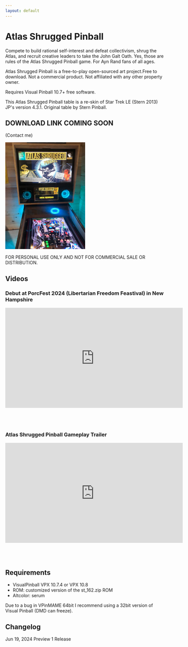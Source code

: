 ```yaml
---
layout: default
---
```


# Atlas Shrugged Pinball

Compete to build rational self-interest and defeat collectivism, shrug the Atlas, and recruit creative leaders to take the John Galt Oath. Yes, those are rules of the Atlas Shrugged Pinball game. For Ayn Rand fans of all ages. 

Atlas Shrugged Pinball is a free-to-play open-sourced art project.Free to download. Not a commercial product. Not affiliated with any other property owner.

 Requires Visual Pinball 10.7+ free software.

This Atlas Shrugged Pinball table is a re-skin of Star Trek LE (Stern 2013) JP's version 4.3.1. Original table by Stern Pinball.


<!-- ## [Download Game Files](https://vpuniverse.com/files/file/18381-american-country-vpx/) (Requires Visual Pinball to run) -->
## DOWNLOAD LINK COMING SOON
(Contact me)

<img src="/assets/images/Atlas Shrugged cab photo 1.png" width="50%" />

FOR PERSONAL USE ONLY AND NOT FOR COMMERCIAL SALE OR DISTRIBUTION. 

## Videos
### Debut at PorcFest 2024 (Libertarian Freedom Feastival) in New Hampshire

<iframe width="560" height="315" src="https://www.youtube.com/embed/itMSZAqhyn8?si=6GokdPftmGTCq9oi" title="YouTube video player" frameborder="0" allow="accelerometer; autoplay; clipboard-write; encrypted-media; gyroscope; picture-in-picture; web-share" referrerpolicy="strict-origin-when-cross-origin" allowfullscreen></iframe>

<br><br>

### Atlas Shrugged Pinball Gameplay Trailer

<iframe width="560" height="315" src="https://www.youtube.com/embed/nxo292zmDEc?si=5d5tbHbLAMsMLQUr" title="YouTube video player" frameborder="0" allow="accelerometer; autoplay; clipboard-write; encrypted-media; gyroscope; picture-in-picture; web-share" referrerpolicy="strict-origin-when-cross-origin" allowfullscreen></iframe>

<br><br>

## Requirements

* VisualPinball VPX 10.7.4 or VPX 10.8
* ROM: customized version of the st_162.zip ROM
* Altcolor: serum

Due to a bug in VPinMAME 64bit I recommend using a 32bit version of Visual Pinball (DMD can freeze).

<!-- ## Downloads

https://drive.google.com/open?id=1-VoNftldPia2Saa8KMNMM_k9wLM42iLF&usp=drive_fs 

* American Country.vpx - Visual Pinball table file
* American Country full dmd.directb2s - Backglass file
* acd_170hc.zip - custom acd_170hc ROM 
* acd_170hc.cSZ - altcolor Serum colorization file
* American Country Wheel.png - Frontend wheel image file

Installation is like any other Visual Pinball game:

* Put the “American Country.vpx” and .directb2s files into your Visual Pinball\Tables\ folder
* Put the acd_170hc.zip ROM file in the Visual Pinball\VPinMAME\roms\ folder
* Put the acd_170hc.cSZ Serum file in the Visual Pinball\VPinMAME\altcolor\acd_170hc\ folder -->

<!-- ## Custom ROM

The American Country VPX pinball game requires a custom version of the acd_170h ROM named acd_170hc. (This is NOT the same as the acd_170hc color DMD one you might find elsewhere, I’m just repurposing the file name). Legally you need to make this yourself, although I’ve provided a pre-made one for your reference in the downloads. See the CUSTOM ROM readme file for details and instructions. 

https://docs.google.com/document/d/1-N05PtEFAEqhrPOw-jrTKOcJOQ759BSJhy9ggBIJgmA/edit?usp=sharing 

## Why a Custom ROM?

Typically, VPinMAME lets you replace ROM sounds using altsound. I was not able to get this to work with this Stern ROM (and from my research it may not be possible with the current version of VPinMAME), so instead I have written my sounds directly into the ROM file. (If I am wrong and you know a way to use altsound with this ROM please reach out to me and I’ll redo this!)

Thus, I’m using the acd_170hc ROM name, which was a color variant of the actual acd_170h ROM and is recognized by VPinMAME. If you are already using the acd_170hc ROM for your AC/DC game, you’ll need to change that game back to acd_170h. The color version is pretty much obsolete anyway because there’s a new awesome Serum based altcolor colorization available for AC/DC (https://vpuniverse.com/files/file/17697-acdc-64-colors/).  

Note, since i’m changing the ROM file itself, vpmalias will not help either.

## Altcolor DMD 

The VpinMAME altcolor DMD is implemented using Serum colorization (cSZ file). See https://vpuniverse.com/forums/topic/8433-short-yet-full-serum-installation-howto 

* Requires DMDext (Freezy) 2.1 or later. 
* Otherwise you should download serum.dll and copy to vPinMAME directory https://github.com/zesinger/libserum/releases /
* To enable Altcolor, Run game in VisualPinball, press F1, check “Use external DMD dll", and check “Colorize DMD (4 colors)”

## Free Play and Other Config

Service Menu Reminder: press “0” to select/confirm, “9” = up, “8” = down, “7” = go back.
To configure the ROM for free play, use keyboard “0” > Adjustments > Standard Adjustments > #38 Free Play.
To make the knocker work, > Adjustments- >Standard Adjustments > #55 and set Q24 option to Knocker (according to ninuzzu).
You can use either the Plunger or Magna Save button in lieu of the Fire button. Set that option in the VPX Script. 
I find setting to 5 balls per game makes it more fun in parties, and multiplayer (4 player) mixes up the play list well.

## Credits

This table is a mod of the ACDC LUCI (Stern 2013) VPW Mod table (https://vpuniverse.com/files/file/12471-acdc-luci-stern-2013-vpw-mod/.Please look there for details including physics, lighting, playfield and many other improvements that made me really want to use that version as the basis for this game instead of other ones. 

I extend many thanks to all who have worked on the precursors and components built into this table,  including: ninuzzu, Sixtoe, hauntfreaks, Fluffhead35, nfuzzy, Apophis, Tomate, Retro27, Schlabber34, javier, DJRobX, dark, tom tower, knorr, rysr, Peter J, RustyCardores, the VPDevTeam, and more! 

## Art Assets

Art assets are open source, royalty free, Creative Commons, and/or used with permission. Sources include:

Graphics
* https://www.dreamstime.com/
* https://jonmcnaughton.com/
* https://wikiclipart.com/
* https://www.flaticon.com/
* https://www.countrythangdaily.com/
* https://www.pixelstalk.net/
* Match animation based on https://giphy.com/gifs/dance-melisina-streamer-twitch-XmwsEY8pIH8iC5uvF8 


3D Models
* Pickup truck: https://www.turbosquid.com/3d-models/ram-3ds-free/491059 
* Cowboy hat:  https://sketchfab.com/3d-models/cowboy-hat-b034b666273c437497208f9d0eed3fcd
* Pistol: https://www.turbosquid.com/3d-models/3d-model-tt-pistol-lowpoly-pbr-1981269

Sounds
* https://www.producerloops.com/
* https://pixabay.com/sound-effects/

Music
* See https://docs.google.com/document/d/1-N05PtEFAEqhrPOw-jrTKOcJOQ759BSJhy9ggBIJgmA/edit?usp=sharing 

## Development Tools

Software used in the development of this project include:

* Visual Pinball
* B2S Backglass Designer
* Pinball Browser
* ColorizingDMD (Serum)
* Reaper
* Photoshop
* Camtasia
* UkeySoft Spotify Music Converter
* iMyfone VoxBox
* ChatGPT
* DALL-E

## Comparison with the AC/DC Luci Game

If you’re familiar with the AC/DC pinball game you may want to know the mappings of features and attributes between the tables. Especially if you know the rules and strategies of AC/DC, this mapping can help you make the transition to the American Country table.

** AC/DC Game : American Country Game **

Jukebox : Playlists

Train : Pickup truck

Bell : Liberty bell

Cannon : Gun

AXE lanes : Star lanes

TNT targets : Hat targets

AC/DC targets : Beer targets

ROCK targets : Boots targets

Thunder targets : Cross targets

FIRE lanes : Band instruments lanes

Jam Multiball : Country Pop Multiball

Album Multiball : Country Americana Multiball

Tour Multiball : Country Classic Multiball

Hell lower playfield : We The People lower playfield

Other features remain the same: Note arrows, 2X, 3X, VIP Passes Skill shots.

## Rules

For a full AC/DC Rule Sheet see http://bit.ly/acdcrulesheet and https://pinside.com/pinball/forum/topic/acdc-rules-condensed-version  -->

## Changelog
Jun 19, 2024 Preview 1 Release

